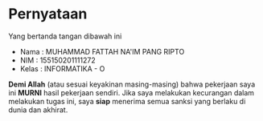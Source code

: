# Pernyataan

Yang bertanda tangan dibawah ini

* Nama : MUHAMMAD FATTAH NA'IM PANG RIPTO
* NIM : 155150201111272
* Kelas : INFORMATIKA - O

**Demi Allah** (atau sesuai keyakinan masing-masing) bahwa pekerjaan saya ini **MURNI** hasil pekerjaan sendiri. Jika saya melakukan kecurangan dalam melakukan tugas ini, saya **siap** menerima semua sanksi yang berlaku di dunia dan akhirat.
